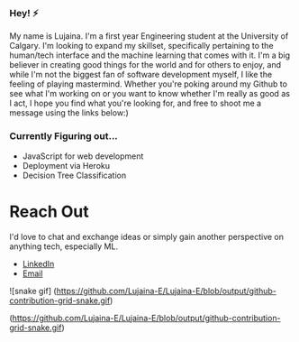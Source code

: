 ### Hey! ⚡

My name is Lujaina. I'm a first year Engineering student at the University of Calgary. I'm looking to expand my skillset, specifically pertaining to the human/tech interface and the machine learning that comes with it. I'm a big believer in creating good things for the world and for others to enjoy, and while I'm not the biggest fan of software development myself, I like the feeling of playing mastermind. Whether you're poking around my Github to see what I'm working on or you want to know whether I'm really as good as I act, I hope you find what you're looking for, and free to shoot me a message using the links below:)

### Currently Figuring out...

- JavaScript for web development
- Deployment via Heroku
- Decision Tree Classification

#  Reach Out
I'd love to chat and exchange ideas or simply gain another perspective on anything tech, especially ML. 
- <a href="https://www.linkedin.com/in/lujaina-eldelebshany-0029bb1b3/">LinkedIn</a>
- <a  href="mailto:lujaina.eldelebshany@gmail.com subject = Github Reachout">Email </a>
          

![snake gif]
(https://github.com/Lujaina-E/Lujaina-E/blob/output/github-contribution-grid-snake.gif)

(https://github.com/Lujaina-E/Lujaina-E/blob/output/github-contribution-grid-snake.gif)
